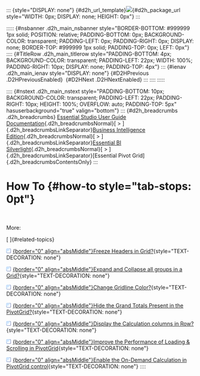 ::: {style="DISPLAY: none"}
[](ms-xhelp:///?Id=d2h_url_template){#d2h_url_template}![](!package_url!){#d2h_package_url style="WIDTH: 0px; DISPLAY: none; HEIGHT: 0px"}
:::

::::: {#nsbanner .d2h_main_nsbanner style="BORDER-BOTTOM: #999999 1px solid; POSITION: relative; PADDING-BOTTOM: 0px; BACKGROUND-COLOR: transparent; PADDING-LEFT: 0px; PADDING-RIGHT: 0px; DISPLAY: none; BORDER-TOP: #999999 1px solid; PADDING-TOP: 0px; LEFT: 0px"}
:::: {#TitleRow .d2h_main_titlerow style="PADDING-BOTTOM: 4px; BACKGROUND-COLOR: transparent; PADDING-LEFT: 22px; WIDTH: 100%; PADDING-RIGHT: 10px; DISPLAY: none; PADDING-TOP: 4px"}
::: {#ienav .d2h_main_ienav style="DISPLAY: none"}
[](ms-xhelp:///?Id=240f946d-5442-4b89-b582-8843903a9197){#D2HPrevious .D2HPreviousEnabled}  [](ms-xhelp:///?Id=8e7f9f58-1a12-4377-9ff3-f22baff21f71){#D2HNext .D2HNextEnabled}
:::
::::
:::::

:::: {#nstext .d2h_main_nstext style="PADDING-BOTTOM: 10px; BACKGROUND-COLOR: transparent; PADDING-LEFT: 22px; PADDING-RIGHT: 10px; HEIGHT: 100%; OVERFLOW: auto; PADDING-TOP: 5px" hasuserbackground="true" valign="bottom"}
::: {#d2h_breadcrumbs .d2h_breadcrumbs}
[Essential Studio User Guide Documentation](ms-xhelp:///?Id=12457748-09e3-4d74-a240-8e049cedf030){.d2h_breadcrumbsNormal}[ \> ]{.d2h_breadcrumbsLinkSeparator}[Business Intelligence Edition](ms-xhelp:///?Id=fdf33dd8-62b2-47b9-ad7b-fc50e590bca5){.d2h_breadcrumbsNormal}[ \> ]{.d2h_breadcrumbsLinkSeparator}[Essential BI Silverlight](ms-xhelp:///?Id=c006b39c-6aa2-4637-b7de-3e7b6cb3f9f9){.d2h_breadcrumbsNormal}[ \> ]{.d2h_breadcrumbsLinkSeparator}[Essential Pivot Grid]{.d2h_breadcrumbsContentsOnly}
:::

# How To {#how-to style="tab-stops: 0pt"}

 

More:

[ ]{#related-topics}

[![](button.gif){border="0" align="absMiddle"}Freeze Headers in Grid?](ms-xhelp:///?Id=8e7f9f58-1a12-4377-9ff3-f22baff21f71){style="TEXT-DECORATION: none"}

[![](button.gif){border="0" align="absMiddle"}Expand and Collapse all groups in a Grid?](ms-xhelp:///?Id=b8c45e34-aa78-4b59-a8d0-e5ba331e3653){style="TEXT-DECORATION: none"}

[![](button.gif){border="0" align="absMiddle"}Change Gridline Color?](ms-xhelp:///?Id=4d16333e-28c3-4ffb-bca9-08518a6a1d72){style="TEXT-DECORATION: none"}

[![](button.gif){border="0" align="absMiddle"}Hide the Grand Totals Present in the PivotGrid?](ms-xhelp:///?Id=961f835e-4d52-4054-a0a3-f624b43805e5){style="TEXT-DECORATION: none"}

[![](button.gif){border="0" align="absMiddle"}Display the Calculation columns in Row?](ms-xhelp:///?Id=80f3f908-5ddc-4582-b1b6-8a9ea41c0005){style="TEXT-DECORATION: none"}

[![](button.gif){border="0" align="absMiddle"}Improve the Performance of Loading & Scrolling in PivotGrid](ms-xhelp:///?Id=4cc95795-dd6f-483e-9f2b-99fb360ec43d){style="TEXT-DECORATION: none"}

[![](button.gif){border="0" align="absMiddle"}Enable the On-Demand Calculation in PivotGrid control](ms-xhelp:///?Id=798f8da8-1ba0-44d1-a961-5ff10e8ef5f5){style="TEXT-DECORATION: none"}
::::
